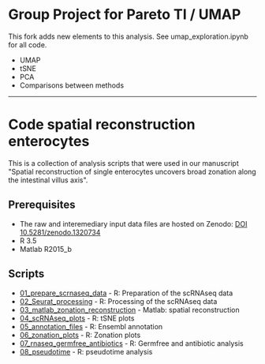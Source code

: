 # Group Project for Pareto TI / UMAP

This fork adds new elements to this analysis. See umap_exploration.ipynb for all code.

* UMAP
* tSNE
* PCA
* Comparisons between methods
  
 ----------------------------------------------------------------------------------------------------

# Code spatial reconstruction enterocytes

This is a collection of analysis scripts that were used in our manuscript "Spatial reconstruction of single enterocytes uncovers broad zonation along the intestinal villus axis".

## Prerequisites

* The raw and interemediary input data files are hosted on Zenodo: [DOI 10.5281/zenodo.1320734](https://doi.org/10.5281/zenodo.1320734)
* R 3.5
* Matlab R2015_b

## Scripts

* [01_prepare_scrnaseq_data](01_prepare_scrnaseq_data.md) - R: Preparation of the scRNAseq data
* [02_Seurat_processing](02_Seurat_processing.md) - R: Processing of the scRNAseq data
* [03_matlab_zonation_reconstruction](matlab_03_zonation_reconstruction.m) - Matlab: spatial reconstruction
* [04_scRNAseq_plots](04_figures_R.md) - R: tSNE plots
* [05_annotation_files](05_annotation_files.md) - R: Ensembl annotation
* [06_zonation_plots](06_zonation_plots.md) - R: Zonation plots
* [07_rnaseq_germfree_antibiotics](07_rnaseq_germfree_antibiotics.md) - R: Germfree and antibiotic analysis
* [08_pseudotime](08_pseudotime.md) - R: pseudotime analysis



